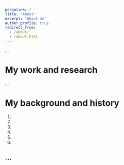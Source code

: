 ```yaml
---
permalink: /
title: "About"
excerpt: "About me"
author_profile: true
redirect_from: 
  - /about/
  - /about.html
---
```


...

My work and research
======
...

My background and history
======
1. 
1. 
1. 
1. 
1. 
1. 
...
------
